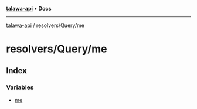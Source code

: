 [**talawa-api**](../../../README.md) • **Docs**

***

[talawa-api](../../../modules.md) / resolvers/Query/me

# resolvers/Query/me

## Index

### Variables

- [me](variables/me.md)
